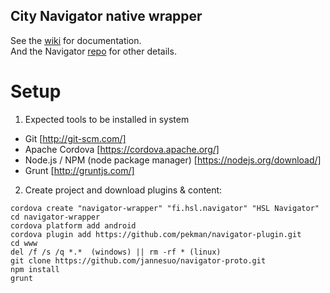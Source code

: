 ## City Navigator native wrapper ##

See the [wiki](https://github.com/dippi/navigator-proto/wiki) for documentation.  
And the Navigator [repo](https://github.com/HSLdevcom/navigator-proto) for other details.


# Setup

1. Expected tools to be installed in system
 - Git [http://git-scm.com/]
 - Apache Cordova [https://cordova.apache.org/]
 - Node.js / NPM (node package manager) [https://nodejs.org/download/]
 - Grunt [http://gruntjs.com/]

2. Create project and download plugins & content:
```
cordova create "navigator-wrapper" "fi.hsl.navigator" "HSL Navigator"
cd navigator-wrapper
cordova platform add android
cordova plugin add https://github.com/pekman/navigator-plugin.git
cd www
del /f /s /q *.*  (windows) || rm -rf * (linux)
git clone https://github.com/jannesuo/navigator-proto.git
npm install
grunt
```

 
